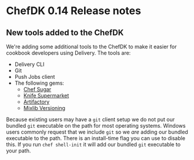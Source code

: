 # ChefDK 0.14 Release notes

## New tools added to the ChefDK

We're adding some additional tools to the ChefDK to make it easier for cookbook developers using Delivery. The tools are:

* Delivery CLI
* Git
* Push Jobs client
* The following gems:
  * [Chef Sugar](https://github.com/sethvargo/chef-sugar)
  * [Knife Supermarket](https://github.com/chef/knife-supermarket)
  * [Artifactory](https://github.com/chef/artifactory-client)
  * [Mixlib Versioning](https://github.com/chef/mixlib-versioning)

Because existing users may have a `git` client setup we do not put our
bundled `git` executable on the path for most operating systems. Windows
users commonly request that we include `git` so we _are_ adding our
bundled executable to the path. There is an install-time flag you can
use to disable this. If you run `chef shell-init` it will add our
bundled `git` executable to your path.

